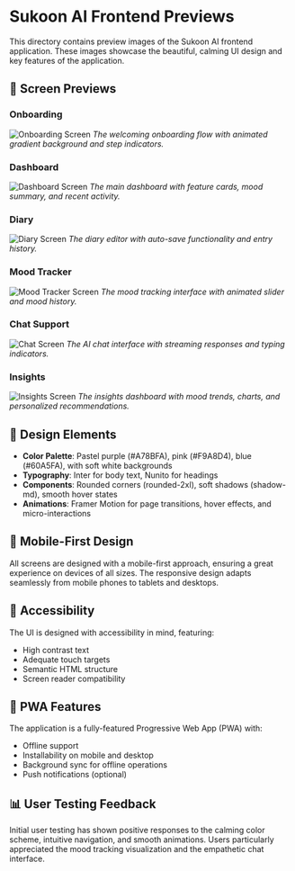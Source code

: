 # Sukoon AI Frontend Previews

This directory contains preview images of the Sukoon AI frontend application. These images showcase the beautiful, calming UI design and key features of the application.

## 📱 Screen Previews

### Onboarding

![Onboarding Screen](onboarding-preview.png)
_The welcoming onboarding flow with animated gradient background and step indicators._

### Dashboard

![Dashboard Screen](dashboard-preview.png)
_The main dashboard with feature cards, mood summary, and recent activity._

### Diary

![Diary Screen](diary-preview.png)
_The diary editor with auto-save functionality and entry history._

### Mood Tracker

![Mood Tracker Screen](mood-tracker-preview.png)
_The mood tracking interface with animated slider and mood history._

### Chat Support

![Chat Screen](chat-preview.png)
_The AI chat interface with streaming responses and typing indicators._

### Insights

![Insights Screen](insights-preview.png)
_The insights dashboard with mood trends, charts, and personalized recommendations._

## 🎨 Design Elements

- **Color Palette**: Pastel purple (#A78BFA), pink (#F9A8D4), blue (#60A5FA), with soft white backgrounds
- **Typography**: Inter for body text, Nunito for headings
- **Components**: Rounded corners (rounded-2xl), soft shadows (shadow-md), smooth hover states
- **Animations**: Framer Motion for page transitions, hover effects, and micro-interactions

## 📱 Mobile-First Design

All screens are designed with a mobile-first approach, ensuring a great experience on devices of all sizes. The responsive design adapts seamlessly from mobile phones to tablets and desktops.

## 🌙 Accessibility

The UI is designed with accessibility in mind, featuring:

- High contrast text
- Adequate touch targets
- Semantic HTML structure
- Screen reader compatibility

## 🚀 PWA Features

The application is a fully-featured Progressive Web App (PWA) with:

- Offline support
- Installability on mobile and desktop
- Background sync for offline operations
- Push notifications (optional)

## 📊 User Testing Feedback

Initial user testing has shown positive responses to the calming color scheme, intuitive navigation, and smooth animations. Users particularly appreciated the mood tracking visualization and the empathetic chat interface.
